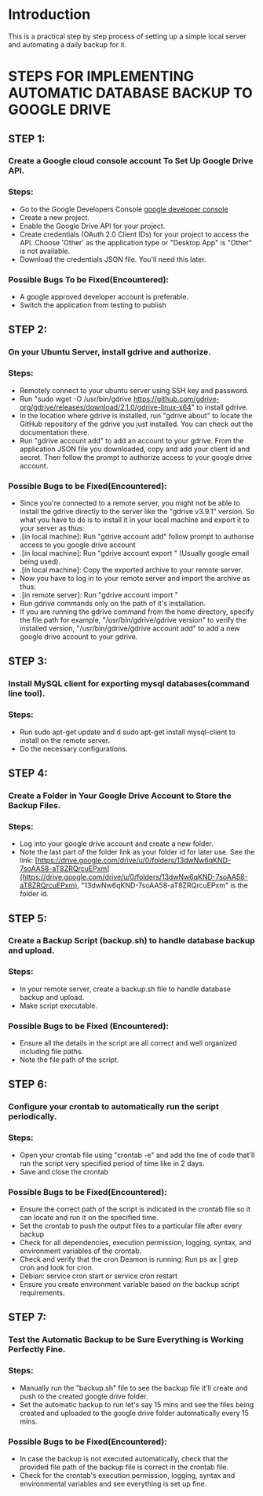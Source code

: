 # Introduction
This is a practical step by step process of setting up a simple local server and automating a daily backup for it.

# STEPS FOR IMPLEMENTING AUTOMATIC DATABASE BACKUP TO GOOGLE DRIVE

## STEP 1:
### Create a Google cloud console account To Set Up Google Drive API.
### Steps:
- Go to the Google Developers Console [google developer console](https://console.developers.google.com/)
- Create a new project.
- Enable the Google Drive API for your project.
- Create credentials (OAuth 2.0 Client IDs) for your project to access the API. Choose 'Other' as the application type or "Desktop App" is "Other" is not available.
- Download the credentials JSON file. You'll need this later.
### Possible Bugs To be Fixed(Encountered):
- A google approved developer account is preferable.
- Switch the application from testing to publish

## STEP 2:
### On your Ubuntu Server, install gdrive and authorize.
### Steps:
- Remotely connect to your ubuntu server using SSH key and password.
- Run "sudo wget -O /usr/bin/gdrive https://github.com/gdrive-org/gdrive/releases/download/2.1.0/gdrive-linux-x64" to install gdrive. 
- In the location where gdrive is installed, run "gdrive about" to locate the GitHub repository of the gdrive you just installed. You can check out the documentation there.
- Run "gdrive account add" to add an account to your gdrive. From the application JSON file you downloaded, copy and add your client id and secret. Then follow the prompt to authorize access to your google drive account.
### Possible Bugs to be Fixed(Encountered):
- Since you're connected to a remote server, you might not be able to install the gdrive directly to the server like the "gdrive v3.9.1" version. So what you have to do is to install it in your local machine and export it to your server as thus:
- .[in local machine]: Run "gdrive account add" follow prompt to authorise access to you google drive account
- .[in local machine]: Run "gdrive account export <account name>" (Usually google email being used).
- .[in local machine]: Copy the exported archive to your remote server.
- Now you have to log in to your remote server and import the archive as thus:
- .[in remote server]: Run "gdrive account import <archive path>"
- Run gdrive commands only on the path of it's installation.
- If you are running the gdrive command from the home directory, specify the file path for example, "/usr/bin/gdrive/gdrive version" to verify the installed version, "/usr/bin/gdrive/gdrive account add" to add a new google drive account to your gdrive.

## STEP 3:
### Install MySQL client for exporting mysql databases(command line tool).
### Steps:
- Run sudo apt-get update and  d sudo apt-get install mysql-client to install on the remote server.
- Do the necessary configurations.

## STEP 4:
### Create a Folder in Your Google Drive Account to Store the Backup Files.
### Steps:
- Log into your google drive account and create a new folder.
- Note the last part of the folder link as your folder id for later use. See the link: [https://drive.google.com/drive/u/0/folders/13dwNw6qKND-7soAA58-aT8ZRQrcuEPxm](https://drive.google.com/drive/u/0/folders/13dwNw6qKND-7soAA58-aT8ZRQrcuEPxm), "13dwNw6qKND-7soAA58-aT8ZRQrcuEPxm" is the folder id.

## STEP 5:
### Create a Backup Script (backup.sh) to handle database backup and upload.
### Steps:
- In your remote server, create a backup.sh file to handle database backup and upload.
- Make script executable.
### Possible Bugs to be Fixed (Encountered):
- Ensure all the details in the script are all correct and well organized including file paths.
- Note the file path of the script.

## STEP 6:
### Configure your crontab to automatically run the script periodically.
### Steps:
- Open your crontab file using "crontab -e" and add the line of code that'll run the script very specified period of time like in 2 days.
- Save and close the crontab
### Possible Bugs to be Fixed(Encountered):
- Ensure the correct path of the script is indicated in the crontab file so it can locate and run it on the specified time.
- Set the crontab to push the output files to a particular file after every backup
- Check for all dependencies, execution permission, logging, syntax, and environment variables of the crontab.
- Check and verify that the cron Deamon is running: Run ps ax | grep cron and look for cron.
- Debian: service cron start or service cron restart
- Ensure you create environment variable based on the backup script requirements.




## STEP 7:
### Test the Automatic Backup to be Sure Everything is Working Perfectly Fine.
### Steps:
- Manually run the "backup.sh" file to see the backup file it'll create and push to the created google drive folder.
- Set the automatic backup to run let's say 15 mins and see the files being created and uploaded to the google drive folder automatically every 15 mins.
### Possible Bugs to be Fixed(Encountered):
- In case the backup is not executed automatically, check that the provided file path of the backup file is correct in the crontab file.
- Check for the crontab's execution permission, logging, syntax and environmental variables and see everything is set up fine.
